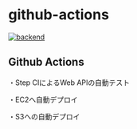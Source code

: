 # github-actions

[![backend](https://github.com/osuke-noguchi/github-actions/actions/workflows/backend.yml/badge.svg)](https://github.com/osuke-noguchi/github-actions/actions/workflows/backend.yml)

## Github Actions

・Step CIによるWeb APIの自動テスト

・EC2へ自動デプロイ

・S3への自動デプロイ
